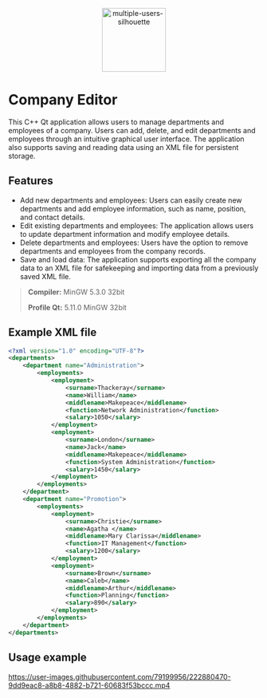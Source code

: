 <p align="center">
  <a href="https://github.com/imitatehappiness/QtCompanyEditor">
      <img width="128" alt="multiple-users-silhouette" src="https://user-images.githubusercontent.com/79199956/222869352-28a2fac7-4ed4-48aa-ae78-b46c0946321a.png">
  </a>
  <h3 align="center"></h3>
</p>

# Company Editor

This C++ Qt application allows users to manage departments and employees of a company. Users can add, delete, and edit departments and employees through an intuitive graphical user interface. The application also supports saving and reading data using an XML file for persistent storage.

## Features
+ Add new departments and employees: Users can easily create new departments and add employee information, such as name, position, and contact details.
+ Edit existing departments and employees: The application allows users to update department information and modify employee details.
+ Delete departments and employees: Users have the option to remove departments and employees from the company records.
+ Save and load data: The application supports exporting all the company data to an XML file for safekeeping and importing data from a previously saved XML file.

>**Compiler:**  MinGW 5.3.0 32bit
>
>**Profile Qt:**  5.11.0 MinGW 32bit

## Example XML file
```xml
<?xml version="1.0" encoding="UTF-8"?>
<departments>
	<department name="Administration">
		<employments>
			<employment>
				<surname>Thackeray</surname>
				<name>William</name>
				<middlename>Makepeace</middlename>
				<function>Network Administration</function>
				<salary>1050</salary>
			</employment>
			<employment>
				<surname>London</surname>
				<name>Jack</name>
				<middlename>Makepeace</middlename>
				<function>System Administration</function>
				<salary>1450</salary>
			</employment>
		</employments>
	</department>
	<department name="Promotion">
		<employments>
			<employment>
				<surname>Christie</surname>
				<name>Agatha </name>
				<middlename>Mary Clarissa</middlename>
				<function>IT Management</function>
				<salary>1200</salary>
			</employment>
			<employment>
				<surname>Brown</surname>
				<name>Caleb</name>
				<middlename>Arthur</middlename>
				<function>Planning</function>
				<salary>890</salary>
			</employment>
		</employments>
	</department>
</departments>
```
## Usage example

https://user-images.githubusercontent.com/79199956/222880470-9dd9eac8-a8b8-4882-b721-60683f53bccc.mp4

